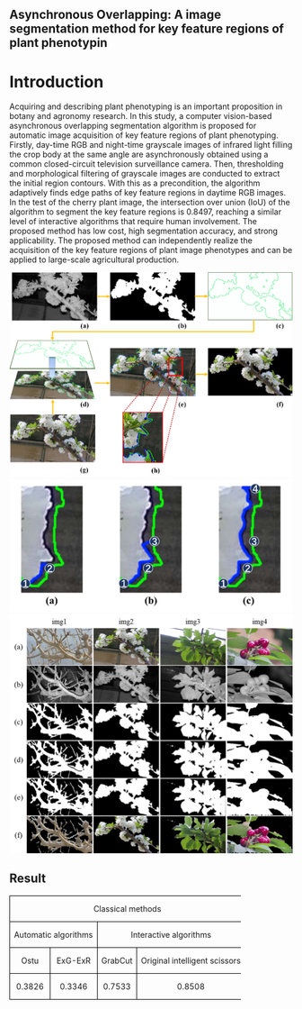 ## Asynchronous Overlapping: A image segmentation method for key feature regions of plant phenotypin

# Introduction

Acquiring and describing plant phenotyping is an important proposition in botany and agronomy research. In this study, a computer vision-based asynchronous overlapping segmentation algorithm is proposed for automatic image acquisition of key feature regions of plant phenotyping. Firstly, day-time RGB and night-time grayscale images of infrared light filling the crop body at the same angle are asynchronously obtained using a common closed-circuit television surveillance camera. Then, thresholding and morphological filtering of grayscale images are conducted to extract the initial region contours. With this as a precondition, the algorithm adaptively finds edge paths of key feature regions in daytime RGB images. In the test of the cherry plant image, the intersection over union (IoU) of the algorithm to segment the key feature regions is 0.8497, reaching a similar level of interactive algorithms that require human involvement. The proposed method has low cost, high segmentation accuracy, and strong applicability. The proposed method can independently realize the acquisition of the key feature regions of plant image phenotypes and can be applied to large-scale agricultural production.


![img_1.png](img_1.png)
![img_2.png](img_2.png)
![img_3.png](img_3.png)


## Result

<table class=MsoTableGrid border=1 cellspacing=0 cellpadding=0 width="81%"
 style='width:81.76%;border-collapse:collapse;border:none;mso-border-alt:solid windowtext .5pt;
 mso-yfti-tbllook:1184;mso-padding-alt:0cm 5.4pt 0cm 5.4pt'>
 <tr style='mso-yfti-irow:0;mso-yfti-firstrow:yes;height:14.0pt'>
  <td width="80%" nowrap colspan=4 style='width:80.36%;border:solid windowtext 1.0pt;
  mso-border-alt:solid windowtext .5pt;padding:0cm 5.4pt 0cm 5.4pt;height:14.0pt'>
  <p class=MsoCaption align=center style='text-align:center;text-indent:0cm;
  mso-char-indent-count:0'><span lang=EN-US style='mso-fareast-font-family:
  等线;mso-fareast-theme-font:minor-latin;mso-bidi-font-family:"Times New Roman"'>Classical
  methods<o:p></o:p></span></p>
  </td>
  <td width="19%" rowspan=3 style='width:19.64%;border:solid windowtext 1.0pt;
  border-left:none;mso-border-left-alt:solid windowtext .5pt;mso-border-alt:
  solid windowtext .5pt;padding:0cm 5.4pt 0cm 5.4pt;height:14.0pt'>
  <p class=MsoCaption align=center style='text-align:center;text-indent:0cm;
  mso-char-indent-count:0'><span lang=EN-US style='mso-fareast-font-family:
  等线;mso-fareast-theme-font:minor-latin;mso-bidi-font-family:"Times New Roman"'>Asynchronous
  Overlapping<o:p></o:p></span></p>
  </td>
 </tr>
 <tr style='mso-yfti-irow:1;height:14.0pt'>
  <td width="40%" nowrap colspan=2 style='width:40.18%;border:solid windowtext 1.0pt;
  border-top:none;mso-border-top-alt:solid windowtext .5pt;mso-border-alt:solid windowtext .5pt;
  padding:0cm 5.4pt 0cm 5.4pt;height:14.0pt'>
  <p class=MsoCaption align=center style='text-align:center;text-indent:0cm;
  mso-char-indent-count:0'><span lang=EN-US style='mso-fareast-font-family:
  等线;mso-fareast-theme-font:minor-latin;mso-bidi-font-family:"Times New Roman"'>Automatic
  algorithms<o:p></o:p></span></p>
  </td>
  <td width="40%" nowrap colspan=2 style='width:40.18%;border-top:none;
  border-left:none;border-bottom:solid windowtext 1.0pt;border-right:solid windowtext 1.0pt;
  mso-border-top-alt:solid windowtext .5pt;mso-border-left-alt:solid windowtext .5pt;
  mso-border-alt:solid windowtext .5pt;padding:0cm 5.4pt 0cm 5.4pt;height:14.0pt'>
  <p class=MsoCaption align=center style='text-align:center;text-indent:0cm;
  mso-char-indent-count:0'><span lang=EN-US style='mso-fareast-font-family:
  等线;mso-fareast-theme-font:minor-latin;mso-bidi-font-family:"Times New Roman"'>Interactive
  algorithms<o:p></o:p></span></p>
  </td>
 </tr>
 <tr style='mso-yfti-irow:2;height:14.0pt'>
  <td width="20%" nowrap valign=top style='width:20.08%;border:solid windowtext 1.0pt;
  border-top:none;mso-border-top-alt:solid windowtext .5pt;mso-border-alt:solid windowtext .5pt;
  padding:0cm 5.4pt 0cm 5.4pt;height:14.0pt'>
  <p class=MsoCaption align=center style='text-align:center;text-indent:0cm;
  mso-char-indent-count:0'><span class=SpellE><span lang=EN-US
  style='mso-fareast-font-family:等线;mso-fareast-theme-font:minor-latin;
  mso-bidi-font-family:"Times New Roman"'>Ostu</span></span><span lang=EN-US
  style='mso-fareast-font-family:等线;mso-fareast-theme-font:minor-latin;
  mso-bidi-font-family:"Times New Roman"'><o:p></o:p></span></p>
  </td>
  <td width="20%" nowrap valign=top style='width:20.1%;border-top:none;
  border-left:none;border-bottom:solid windowtext 1.0pt;border-right:solid windowtext 1.0pt;
  mso-border-top-alt:solid windowtext .5pt;mso-border-left-alt:solid windowtext .5pt;
  mso-border-alt:solid windowtext .5pt;padding:0cm 5.4pt 0cm 5.4pt;height:14.0pt'>
  <p class=MsoCaption align=center style='text-align:center;text-indent:0cm;
  mso-char-indent-count:0'><span class=SpellE><span lang=EN-US
  style='mso-fareast-font-family:等线;mso-fareast-theme-font:minor-latin;
  mso-bidi-font-family:"Times New Roman"'>ExG-ExR</span></span><span
  lang=EN-US style='mso-fareast-font-family:等线;mso-fareast-theme-font:minor-latin;
  mso-bidi-font-family:"Times New Roman"'><o:p></o:p></span></p>
  </td>
  <td width="20%" nowrap valign=top style='width:20.08%;border-top:none;
  border-left:none;border-bottom:solid windowtext 1.0pt;border-right:solid windowtext 1.0pt;
  mso-border-top-alt:solid windowtext .5pt;mso-border-left-alt:solid windowtext .5pt;
  mso-border-alt:solid windowtext .5pt;padding:0cm 5.4pt 0cm 5.4pt;height:14.0pt'>
  <p class=MsoCaption align=center style='text-align:center;text-indent:0cm;
  mso-char-indent-count:0'><span class=SpellE><span lang=EN-US
  style='mso-fareast-font-family:等线;mso-fareast-theme-font:minor-latin;
  mso-bidi-font-family:"Times New Roman"'>GrabCut</span></span><span
  lang=EN-US style='mso-fareast-font-family:等线;mso-fareast-theme-font:minor-latin;
  mso-bidi-font-family:"Times New Roman"'><o:p></o:p></span></p>
  </td>
  <td width="20%" nowrap valign=top style='width:20.1%;border-top:none;
  border-left:none;border-bottom:solid windowtext 1.0pt;border-right:solid windowtext 1.0pt;
  mso-border-top-alt:solid windowtext .5pt;mso-border-left-alt:solid windowtext .5pt;
  mso-border-alt:solid windowtext .5pt;padding:0cm 5.4pt 0cm 5.4pt;height:14.0pt'>
  <p class=MsoCaption align=center style='text-align:center;text-indent:0cm;
  mso-char-indent-count:0'><span lang=EN-US style='mso-fareast-font-family:
  等线;mso-fareast-theme-font:minor-latin;mso-bidi-font-family:"Times New Roman"'>Original
  intelligent scissors<o:p></o:p></span></p>
  </td>
 </tr>
 <tr style='mso-yfti-irow:3;mso-yfti-lastrow:yes;height:14.0pt'>
  <td width="20%" nowrap valign=top style='width:20.08%;border:solid windowtext 1.0pt;
  border-top:none;mso-border-top-alt:solid windowtext .5pt;mso-border-alt:solid windowtext .5pt;
  padding:0cm 5.4pt 0cm 5.4pt;height:14.0pt'>
  <p class=MsoCaption align=center style='text-align:center;text-indent:0cm;
  mso-char-indent-count:0'><span lang=EN-US style='mso-fareast-font-family:
  等线;mso-fareast-theme-font:minor-latin;mso-bidi-font-family:"Times New Roman"'>0.3826
  <o:p></o:p></span></p>
  </td>
  <td width="20%" nowrap valign=top style='width:20.1%;border-top:none;
  border-left:none;border-bottom:solid windowtext 1.0pt;border-right:solid windowtext 1.0pt;
  mso-border-top-alt:solid windowtext .5pt;mso-border-left-alt:solid windowtext .5pt;
  mso-border-alt:solid windowtext .5pt;padding:0cm 5.4pt 0cm 5.4pt;height:14.0pt'>
  <p class=MsoCaption align=center style='text-align:center;text-indent:0cm;
  mso-char-indent-count:0'><span lang=EN-US style='mso-fareast-font-family:
  等线;mso-fareast-theme-font:minor-latin;mso-bidi-font-family:"Times New Roman"'>0.3346
  <o:p></o:p></span></p>
  </td>
  <td width="20%" nowrap valign=top style='width:20.08%;border-top:none;
  border-left:none;border-bottom:solid windowtext 1.0pt;border-right:solid windowtext 1.0pt;
  mso-border-top-alt:solid windowtext .5pt;mso-border-left-alt:solid windowtext .5pt;
  mso-border-alt:solid windowtext .5pt;padding:0cm 5.4pt 0cm 5.4pt;height:14.0pt'>
  <p class=MsoCaption align=center style='text-align:center;text-indent:0cm;
  mso-char-indent-count:0'><span lang=EN-US style='mso-fareast-font-family:
  等线;mso-fareast-theme-font:minor-latin;mso-bidi-font-family:"Times New Roman"'>0.7533
  <o:p></o:p></span></p>
  </td>
  <td width="20%" nowrap valign=top style='width:20.1%;border-top:none;
  border-left:none;border-bottom:solid windowtext 1.0pt;border-right:solid windowtext 1.0pt;
  mso-border-top-alt:solid windowtext .5pt;mso-border-left-alt:solid windowtext .5pt;
  mso-border-alt:solid windowtext .5pt;padding:0cm 5.4pt 0cm 5.4pt;height:14.0pt'>
  <p class=MsoCaption align=center style='text-align:center;text-indent:0cm;
  mso-char-indent-count:0'><span lang=EN-US style='mso-fareast-font-family:
  等线;mso-fareast-theme-font:minor-latin;mso-bidi-font-family:"Times New Roman"'>0.8508
  <o:p></o:p></span></p>
  </td>
  <td width="19%" nowrap valign=top style='width:19.64%;border-top:none;
  border-left:none;border-bottom:solid windowtext 1.0pt;border-right:solid windowtext 1.0pt;
  mso-border-top-alt:solid windowtext .5pt;mso-border-left-alt:solid windowtext .5pt;
  mso-border-alt:solid windowtext .5pt;padding:0cm 5.4pt 0cm 5.4pt;height:14.0pt'>
  <p class=MsoCaption align=center style='text-align:center;text-indent:0cm;
  mso-char-indent-count:0'><span lang=EN-US style='mso-fareast-font-family:
  等线;mso-fareast-theme-font:minor-latin;mso-bidi-font-family:"Times New Roman"'>0.8497
  <o:p></o:p></span></p>
  </td>
 </tr>
</table>